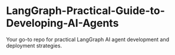 # LangGraph-Practical-Guide-to-Developing-AI-Agents
Your go-to repo for practical LangGraph AI agent development and deployment strategies.
